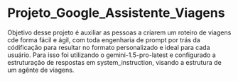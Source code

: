 # Projeto_Google_Assistente_Viagens
Objetivo desse projeto é auxiliar as pessoas a criarem um roteiro de viagens cde forma fácil e ágil, com toda engenharia de prompt por trás da códificação para resultar no formato personalizado e ideal para cada usuário.
Para isso foi utilizando o gemini-1.5-pro-latest e configurado a estruturação de respostas em system_instruction, visando a estrutura de um agênte de viagens.
